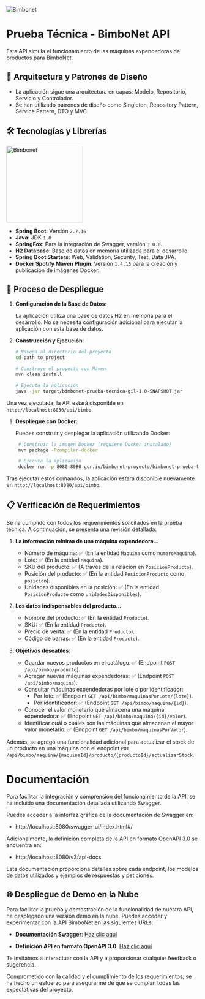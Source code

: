 ![Bimbonet](https://encrypted-tbn0.gstatic.com/images?q=tbn:ANd9GcTdvaS5WJdBE5yYh2DUqWBQom_9B-U0WBrbtcihjYTXQeG_RF9dNmVu3WJFCEJomMmXkA&usqp=CAU)

# Prueba Técnica - BimboNet API


Esta API simula el funcionamiento de las máquinas expendedoras de productos para BimboNet.

## 📐 Arquitectura y Patrones de Diseño

- La aplicación sigue una arquitectura en capas: Modelo, Repositorio, Servicio y Controlador.
- Se han utilizado patrones de diseño como Singleton, Repository Pattern, Service Pattern, DTO y MVC.

## 🛠 Tecnologías y Librerías

<img src="https://miro.medium.com/v2/resize:fit:1000/1*XtjiQD35ja0DcA9H-JuM-g.png" alt="Bimbonet" width="200"/>

- **Spring Boot**: Versión `2.7.16`
- **Java**: JDK `1.8`
- **SpringFox**: Para la integración de Swagger, versión `3.0.0`.
- **H2 Database**: Base de datos en memoria utilizada para el desarrollo.
- **Spring Boot Starters**: Web, Validation, Security, Test, Data JPA.
- **Docker Spotify Maven Plugin**: Versión `1.4.13` para la creación y publicación de imágenes Docker.

## 🚀 Proceso de Despliegue

1. **Configuración de la Base de Datos**:
   
   La aplicación utiliza una base de datos H2 en memoria para el desarrollo. No se necesita configuración adicional para ejecutar la aplicación con esta base de datos.

2. **Construcción y Ejecución**:

   ```bash
   # Navega al directorio del proyecto
   cd path_to_project

   # Construye el proyecto con Maven
   mvn clean install

   # Ejecuta la aplicación
   java -jar target/bimbonet-prueba-tecnica-gil-1.0-SNAPSHOT.jar
   ```
  
Una vez ejecutada, la API estará disponible en `http://localhost:8080/api/bimbo`.

1. **Despliegue con Docker:**

	Puedes construir y desplegar la aplicación utilizando Docker:
   ```bash
	# Construir la imagen Docker (requiere Docker instalado)
	mvn package -Pcompilar-docker

	# Ejecuta la aplicación
	docker run -p 8080:8080 gcr.io/bimbonet-proyecto/bimbonet-prueba-tecnica-gil:1.0-SNAPSHOT

   ```
 
 Tras ejecutar estos comandos, la aplicación estará disponible nuevamente en `http://localhost:8080/api/bimbo`.
 
 ## 📋 Verificación de Requerimientos

Se ha cumplido con todos los requerimientos solicitados en la prueba técnica. A continuación, se presenta una revisión detallada:

1. **La información mínima de una máquina expendedora...**
   - Número de máquina: ✅ (En la entidad `Maquina` como `numeroMaquina`).
   - Lote: ✅ (En la entidad `Maquina`).
   - SKU del producto: ✅ (A través de la relación en `PosicionProducto`).
   - Posición del producto: ✅ (En la entidad `PosicionProducto` como `posicion`).
   - Unidades disponibles en la posición: ✅ (En la entidad `PosicionProducto` como `unidadesDisponibles`).

2. **Los datos indispensables del producto...**
   - Nombre del producto: ✅ (En la entidad `Producto`).
   - SKU: ✅ (En la entidad `Producto`).
   - Precio de venta: ✅ (En la entidad `Producto`).
   - Código de barras: ✅ (En la entidad `Producto`).

3. **Objetivos deseables**:
   - Guardar nuevos productos en el catálogo: ✅ (Endpoint `POST /api/bimbo/producto`).
   - Agregar nuevas máquinas expendedoras: ✅ (Endpoint `POST /api/bimbo/maquina`).
   - Consultar máquinas expendedoras por lote o por identificador: 
     - Por lote: ✅ (Endpoint `GET /api/bimbo/maquinasPorLote/{lote}`).
     - Por identificador: ✅ (Endpoint `GET /api/bimbo/maquina/{id}`).
   - Conocer el valor monetario que almacena una máquina expendedora: ✅ (Endpoint `GET /api/bimbo/maquina/{id}/valor`).
   - Identificar cuál o cuáles son las máquinas que almacenan el mayor valor monetario: ✅ (Endpoint `GET /api/bimbo/maquinasPorValor`).

Además, se agregó una funcionalidad adicional para actualizar el stock de un producto en una máquina con el endpoint `PUT /api/bimbo/maquina/{maquinaId}/producto/{productoId}/actualizarStock`.

# Documentación

Para facilitar la integración y comprensión del funcionamiento de la API, se ha incluido una documentación detallada utilizando Swagger.

Puedes acceder a la interfaz gráfica de la documentación de Swagger en:

- http://localhost:8080/swagger-ui/index.html#/

Adicionalmente, la definición completa de la API en formato OpenAPI 3.0 se encuentra en:

- http://localhost:8080/v3/api-docs

Esta documentación proporciona detalles sobre cada endpoint, los modelos de datos utilizados y ejemplos de respuestas y peticiones.


## 🌐 Despliegue de Demo en la Nube

Para facilitar la prueba y demostración de la funcionalidad de nuestra API, he desplegado una versión demo en la nube. Puedes acceder y experimentar con la API BimboNet en las siguientes URLs:

- **Documentación Swagger**: [Haz clic aquí](https://bimbonet-prueba-tecnica-gil-aqabzhnqjq-uc.a.run.app/swagger-ui/index.html)
  
- **Definición API en formato OpenAPI 3.0**: [Haz clic aquí](https://bimbonet-prueba-tecnica-gil-aqabzhnqjq-uc.a.run.app/v3/api-docs)

Te invitamos a interactuar con la API y a proporcionar cualquier feedback o sugerencia.


Comprometido con la calidad y el cumplimiento de los requerimientos, se ha hecho un esfuerzo para asegurarme de que se cumplan todas las expectativas del proyecto.


